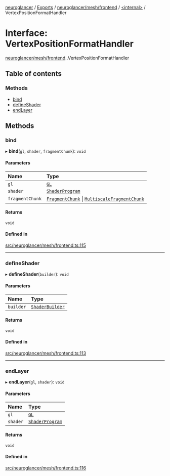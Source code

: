 [neuroglancer](../README.md) / [Exports](../modules.md) / [neuroglancer/mesh/frontend](../modules/neuroglancer_mesh_frontend.md) / [<internal\>](../modules/neuroglancer_mesh_frontend._internal_.md) / VertexPositionFormatHandler

# Interface: VertexPositionFormatHandler

[neuroglancer/mesh/frontend](../modules/neuroglancer_mesh_frontend.md).[<internal>](../modules/neuroglancer_mesh_frontend._internal_.md).VertexPositionFormatHandler

## Table of contents

### Methods

- [bind](neuroglancer_mesh_frontend._internal_.VertexPositionFormatHandler.md#bind)
- [defineShader](neuroglancer_mesh_frontend._internal_.VertexPositionFormatHandler.md#defineshader)
- [endLayer](neuroglancer_mesh_frontend._internal_.VertexPositionFormatHandler.md#endlayer)

## Methods

### bind

▸ **bind**(`gl`, `shader`, `fragmentChunk`): `void`

#### Parameters

| Name | Type |
| :------ | :------ |
| `gl` | [`GL`](neuroglancer_webgl_context.GL.md) |
| `shader` | [`ShaderProgram`](../classes/neuroglancer_webgl_shader.ShaderProgram.md) |
| `fragmentChunk` | [`FragmentChunk`](../classes/neuroglancer_mesh_frontend.FragmentChunk.md) \| [`MultiscaleFragmentChunk`](../classes/neuroglancer_mesh_frontend.MultiscaleFragmentChunk.md) |

#### Returns

`void`

#### Defined in

[src/neuroglancer/mesh/frontend.ts:115](https://github.com/ActiveBrainAtlas2/neuroglancer/blob/034b457d/src/neuroglancer/mesh/frontend.ts#L115)

___

### defineShader

▸ **defineShader**(`builder`): `void`

#### Parameters

| Name | Type |
| :------ | :------ |
| `builder` | [`ShaderBuilder`](../classes/neuroglancer_webgl_shader.ShaderBuilder.md) |

#### Returns

`void`

#### Defined in

[src/neuroglancer/mesh/frontend.ts:113](https://github.com/ActiveBrainAtlas2/neuroglancer/blob/034b457d/src/neuroglancer/mesh/frontend.ts#L113)

___

### endLayer

▸ **endLayer**(`gl`, `shader`): `void`

#### Parameters

| Name | Type |
| :------ | :------ |
| `gl` | [`GL`](neuroglancer_webgl_context.GL.md) |
| `shader` | [`ShaderProgram`](../classes/neuroglancer_webgl_shader.ShaderProgram.md) |

#### Returns

`void`

#### Defined in

[src/neuroglancer/mesh/frontend.ts:116](https://github.com/ActiveBrainAtlas2/neuroglancer/blob/034b457d/src/neuroglancer/mesh/frontend.ts#L116)
